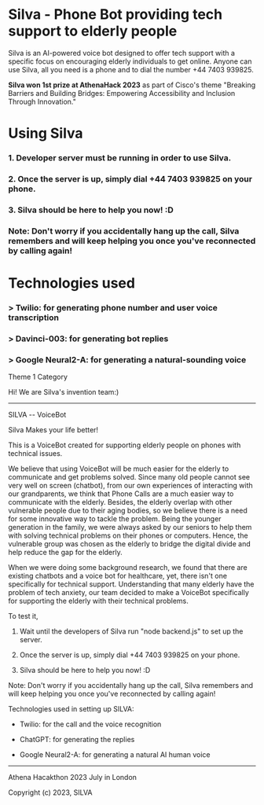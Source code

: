 # Silva - Phone Bot providing tech support to elderly people

Silva is an AI-powered voice bot designed to offer tech support with a specific focus on encouraging elderly individuals to get online. Anyone can use Silva, all you need is a phone and to dial the number +44 7403 939825.

**Silva won 1st prize at AthenaHack 2023** as part of Cisco's theme "Breaking Barriers and Building Bridges: Empowering Accessibility and Inclusion Through Innovation."


# Using Silva

### 1. Developer server must be running in order to use Silva.
### 2. Once the server is up, simply dial +44 7403 939825 on your phone.
### 3. Silva should be here to help you now! :D

### Note: Don't worry if you accidentally hang up the call, Silva remembers and will keep helping you once you've reconnected by calling again! 


# Technologies used
### > Twilio: for generating phone number and user voice transcription
### > Davinci-003: for generating bot replies
### > Google Neural2-A: for generating a natural-sounding voice



Theme 1 Category



Hi! We are Silva's invention team:)



-----------------------------------------------------------------------------------------------

SILVA -- VoiceBot

Silva Makes your life better!



This is a VoiceBot created for supporting elderly people on phones with technical issues.



We believe that using VoiceBot will be much easier for the elderly to communicate and get problems solved. Since many old people cannot see very well on screen (chatbot), from our own experiences of interacting with our grandparents, we think that Phone Calls are a much easier way to communicate with the elderly. Besides, the elderly overlap with other vulnerable people due to their aging bodies, so we believe there is a need for some innovative way to tackle the problem. Being the younger generation in the family, we were always asked by our seniors to help them with solving technical problems on their phones or computers. Hence, the vulnerable group was chosen as the elderly to bridge the digital divide and help reduce the gap for the elderly.

When we were doing some background research, we found that there are existing chatbots and a voice bot for healthcare, yet, there isn't one specifically for technical support. Understanding that many elderly have the problem of tech anxiety, our team decided to make a VoiceBot specifically for supporting the elderly with their technical problems.





To test it, 

1. Wait until the developers of Silva run "node backend.js" to set up the server.

2. Once the server is up, simply dial +44 7403 939825 on your phone.

3. Silva should be here to help you now! :D



Note: Don't worry if you accidentally hang up the call, Silva remembers and will keep helping you once you've reconnected by calling again! 





Technologies used in setting up SILVA:

- Twilio: for the call and the voice recognition 

- ChatGPT: for generating the replies

- Google Neural2-A: for generating a natural AI human voice





-----------------------------------------------------------------------------------------------

Athena Hacakthon 2023 July in London

Copyright (c) 2023, SILVA
